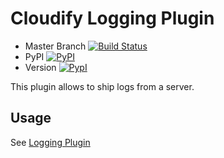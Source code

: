 # Cloudify Logging Plugin

* Master Branch [![Build Status](https://travis-ci.org/cloudify-cosmo/cloudify-logging-plugin.svg?branch=master)](https://travis-ci.org/cloudify-cosmo/cloudify-logging-plugin)
* PyPI [![PyPI](http://img.shields.io/pypi/dm/cloudify-logging-plugin.svg)](http://img.shields.io/pypi/dm/cloudify-logging-plugin.svg)
* Version [![PypI](http://img.shields.io/pypi/v/cloudify-logging-plugin.svg)](http://img.shields.io/pypi/v/cloudify-logging-plugin.svg)


This plugin allows to ship logs from a server.

## Usage

See [Logging Plugin](http://getcloudify.org/guide/plugin-logging.html)
